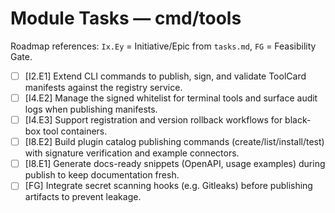 # Module Tasks — cmd/tools

Roadmap references: `Ix.Ey` = Initiative/Epic from `tasks.md`, `FG` = Feasibility Gate.

- [ ] [I2.E1] Extend CLI commands to publish, sign, and validate ToolCard manifests against the registry service.
- [ ] [I4.E2] Manage the signed whitelist for terminal tools and surface audit logs when publishing manifests.
- [ ] [I4.E3] Support registration and version rollback workflows for black-box tool containers.
- [ ] [I8.E2] Build plugin catalog publishing commands (create/list/install/test) with signature verification and example connectors.
- [ ] [I8.E1] Generate docs-ready snippets (OpenAPI, usage examples) during publish to keep documentation fresh.
- [ ] [FG] Integrate secret scanning hooks (e.g. Gitleaks) before publishing artifacts to prevent leakage.

